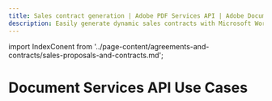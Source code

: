 ```yaml
---
title: Sales contract generation | Adobe PDF Services API | Adobe Document Services
description: Easily generate dynamic sales contracts with Microsoft Word templates and JSON data. Our PDF Services API helps you create, convert, OCR PDFs and more. Free 6-month trial. Learn more today.
---
```


import IndexConent from '../page-content/agreements-and-contracts/sales-proposals-and-contracts.md';


<Hero slots="heading" variant="fullwidth" theme="dark" customLayout className="herobgImage Hero-Banner"/>

# Document Services API Use Cases

<MenuWrapperComponent  menuItem= 'subMenuPages'  slots="content"  repeat="1" theme="lightest" className="Sales-Proposals-and-Contracts"/>

<IndexConent />